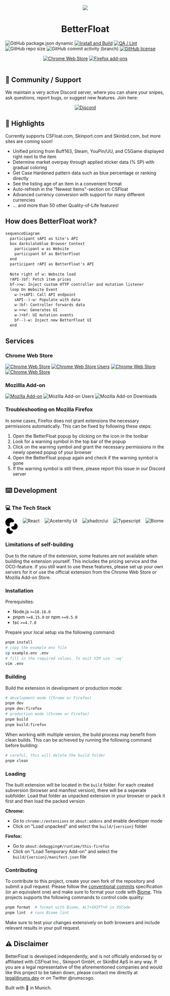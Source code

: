 <p align="center">
  <a href="https://chrome.google.com/webstore/detail/bphfhlfhnohppnleaehnlfigkkccpglk">
    <img width="128" src="https://raw.githubusercontent.com/GODrums/BetterFloat/main/assets/icon.png"/>
  </a>
  <h1 align="center">BetterFloat</h1>
</p>

![GitHub package.json dynamic](https://img.shields.io/github/package-json/version/GODrums/BetterFloat)
[![Install and Build](https://github.com/GODrums/BetterFloat/actions/workflows/build.yml/badge.svg)](https://github.com/GODrums/BetterFloat/actions/workflows/build.yml)
[![QA / Lint](https://github.com/GODrums/BetterFloat/actions/workflows/lint.yml/badge.svg)](https://github.com/GODrums/BetterFloat/actions/workflows/lint.yml)
![GitHub repo size](https://img.shields.io/github/repo-size/GODrums/betterfloat)
![GitHub commit activity (branch)](https://img.shields.io/github/commit-activity/w/GODrums/BetterFloat)
[![GitHub license](https://img.shields.io/badge/license-CC_BY_NC_SA_4.0-orange)](https://github.com/GODrums/BetterFloat/blob/main/LICENSE.md)

<p align="center">
  <a href="https://chromewebstore.google.com/detail/betterfloat/bphfhlfhnohppnleaehnlfigkkccpglk">
    <picture>
      <source srcset="https://i.imgur.com/XBIE9pk.png" media="(prefers-color-scheme: dark)">
      <img height="58" src="https://i.imgur.com/oGxig2F.png" alt="Chrome Web Store"></picture></a>
  <a href="https://addons.mozilla.org/en-US/firefox/addon/betterfloat/">
    <picture>
      <source srcset="https://i.imgur.com/ZluoP7T.png" media="(prefers-color-scheme: dark)">
      <img height="58" src="https://i.imgur.com/4PobQqE.png" alt="Firefox add-ons"></picture></a>
  </br></br>
</p>

## 🤝 Community / Support

<p>
We maintain a very active Discord server, where you can share your snipes, ask questions, report bugs, or suggest new features. Join here:
</p>

<p align="center">
  <a href="https://discord.gg/VQWXp33nSW">
    <picture>
      <source srcset="https://i.postimg.cc/Fzj7T05w/discord.png" media="(prefers-color-scheme: dark)">
      <img height="58" src="https://i.postimg.cc/Fzj7T05w/discord.png" alt="Discord"></picture></a>
</p>

## 📄 Highlights

Currently supports CSFloat.com, Skinport.com and Skinbid.com, but more sites are coming soon!

-   Unified pricing from Buff163, Steam, YouPin/UU, and C5Game displayed right next to the item
-   Determine market overpay through applied sticker data (% SP) with gradual coloring
-   Get Case Hardened pattern data such as blue percentage or ranking directly
-   See the listing age of an item in a convenient format
-   Auto-refresh in the "Newest Items"-section on CSFloat
-   Advanced currency conversion with support for many different currencies
-   ... and more than 50 other Quality-of-Life features!

## How does BetterFloat work?

```mermaid
sequenceDiagram
  participant sAPI as Site's API
  box darkslateblue Browser Context
    participant w as Website
    participant bf as BetterFloat
  end
  participant rAPI as BetterFloat's API

  Note right of w: Website load
  rAPI-)bf: Fetch item prices
  bf->>w: Inject custom HTTP controller and mutation listener
  loop On Website Event
    w-)+sAPI: Call API endpoint
    sAPI--)-w: Populate with data
    w-)bf: Controller forwards data
    w->>w: Generates UI
    w-)+bf: UI mutation events
    bf--)-w: Inject new BetterFloat UI
  end
```

## Services

### Chrome Web Store

[![Chrome Web Store](https://img.shields.io/chrome-web-store/v/bphfhlfhnohppnleaehnlfigkkccpglk.svg?label=Chrome%20Web%20Store&logo=googlechrome)](https://chrome.google.com/webstore/detail/bphfhlfhnohppnleaehnlfigkkccpglk)
[![Chrome Web Store Users](https://img.shields.io/chrome-web-store/users/bphfhlfhnohppnleaehnlfigkkccpglk.svg)](https://chrome.google.com/webstore/detail/bphfhlfhnohppnleaehnlfigkkccpglk)
[![Chrome Web Store](https://img.shields.io/chrome-web-store/stars/bphfhlfhnohppnleaehnlfigkkccpglk.svg)](https://chrome.google.com/webstore/detail/bphfhlfhnohppnleaehnlfigkkccpglk)
[![Chrome Web Store](https://img.shields.io/chrome-web-store/rating-count/bphfhlfhnohppnleaehnlfigkkccpglk.svg)](https://chrome.google.com/webstore/detail/bphfhlfhnohppnleaehnlfigkkccpglk)

### Mozillla Add-on

[![Mozilla Add-on](https://img.shields.io/amo/v/betterfloat.svg?label=Mozilla%20Add-on&logo=firefox)](https://addons.mozilla.org/en-US/firefox/addon/betterfloat/)
![Mozilla Add-on Users](https://img.shields.io/amo/users/betterfloat)
![Mozilla Add-on Downloads](https://img.shields.io/amo/dw/betterfloat)

### Troubleshooting on Mozilla Firefox

In some cases, Firefox does not grant extensions the necessary permissions automatically. This can be fixed by following these steps:

1. Open the BetterFloat popup by clicking on the icon in the toolbar
2. Look for a warning symbol in the top bar of the popup
3. Click on the warning symbol and grant the necessary permissions in the newly opened popup of your browser
4. Open the BetterFloat popup again and check if the warning symbol is gone
5. If the warning symbol is still there, please report this issue in our Discord server

## ⌨️ Development

### 💻 The Tech Stack

<div style="display: flex; flex-direction: row; align-items: center; flex-wrap: wrap; gap: 1rem;">
<img align="center" src="./assets/plasmo.png" title="Plasmo" height="50">
<img align="center" src="https://api.iconify.design/logos:react.svg?color=%23888888" title="React" height="50">
<img align="center" src="https://avatars.githubusercontent.com/u/139895814?s=48&v=4" title="Aceternity UI" height="50">
<img align="center" src="https://ui.aceternity.com/_next/image?url=%2Flogo.png&w=64&q=75" title="shadcn/ui" height="50">
<img align="center" src="https://icongr.am/devicon/typescript-original.svg?size=128&color=currentColor" title="Typescript" height="50">
<img align="center" src="https://avatars.githubusercontent.com/u/140182603?s=48&v=4" title="Biome" height="50">
</div>

### Limitations of self-building

Due to the nature of the extension, some features are not available when building the extension yourself. This includes the pricing service and the OCO-feature. If you still want to use these features, please set up your own servers for it or use the official extension from the Chrome Web Store or Mozilla Add-on Store.

### Installation

Prerequisites:

-   Node.js `>=18.16.0`
-   pnpm `>=8.15.0` or npm `>=9.5.0`
-   tsc `>=4.7.0`

Prepare your local setup via the following command:

```bash
pnpm install
# copy the example env file
cp example.env .env
# fill in the required values. To exit VIM use ':wq'
vim .env
```

### Building

Build the extension in development or production mode:

```bash
# development mode (Chrome or Firefox)
pnpm dev
pnpm dev:firefox
# production mode (Chrome or Firefox)
pnpm build
pnpm build:firefox
```

When working with multiple version, the build process may benefit from clean builds. This can be achieved by running the following command before building:

```bash
# careful, this will delete the build folder
pnpm clean
```

### Loading

The built extension will be located in the `build` folder. For each created subversion (browser and manifest version), there will be a seperate subfolder. Load that folder as unpacked extension in your browser or pack it first and then load the packed version

**Chrome:**

-   Go to `chrome://extensions` or `about:addons` and enable developer mode
-   Click on "Load unpacked" and select the `build/{version}` folder

**Firefox:**

-   Go to `about:debugging#/runtime/this-firefox`
-   Click on "Load Temporary Add-on" and select the `build/{version}/manifest.json` file

### Contributing

To contribute to this project, create your own fork of the repository and submit a pull request.
Please follow the [conventional commits](https://www.conventionalcommits.org/en/v1.0.0/) specification (or an equivalent one) and make sure to format your code with [Biome](https://biomejs.dev/). This projects supports the following commands to control code quality:

```bash
pnpm format  # format with Biome, ALT+SHIFT+F in VSCode
pnpm lint  # runs Biome lint
```

Make sure to test your changes extensively on both browsers and include relevant results in your pull request.

## ⚠️ Disclaimer

BetterFloat is developed independently, and is not officially endorsed by or affiliated with CSFloat Inc., Skinport GmbH, or SkinBid ApS in any way. If you are a legal representative of the aforementioned companies and would like this project to be taken down, please contact me directly at legal@rums.dev or on Twitter @rumscsgo.

Built with 🖤 in Munich.
